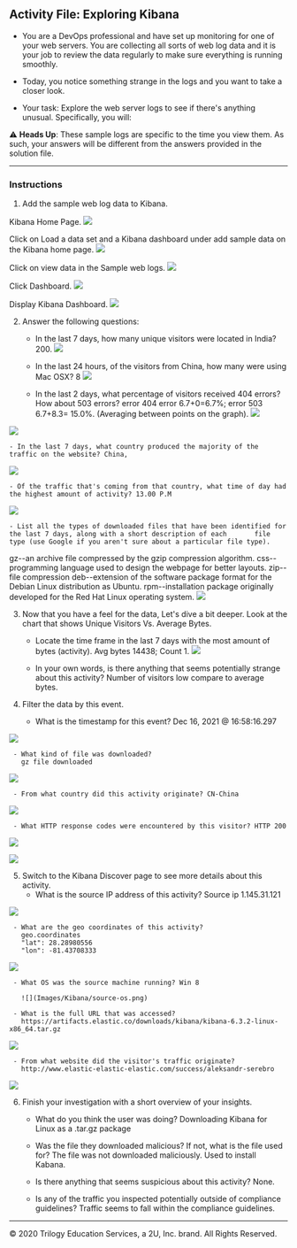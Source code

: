 ## Activity File: Exploring Kibana

* You are a DevOps professional and have set up monitoring for one of your web servers. You are collecting all sorts of web log data and it is your job to review the data regularly to make sure everything is running smoothly. 

* Today, you notice something strange in the logs and you want to take a closer look.

* Your task: Explore the web server logs to see if there's anything unusual. Specifically, you will:

:warning: **Heads Up**: These sample logs are specific to the time you view them. As such, your answers will be different from the answers provided in the solution file. 

---

### Instructions

1. Add the sample web log data to Kibana.

Kibana Home Page.
![](Images/Kibana/kibana-home-page.png)

Click on Load a data set and a Kibana dashboard under add sample data on the Kibana home page.
![](Images/Kibana/load-data-set.png)

Click on view data in the Sample web logs.
![](Images/Kibana/view-data.png)

Click Dashboard.
![](Images/Kibana/dashboard.png)

Display Kibana Dashboard.
![](Images/Kabana/kibana-dashboard.png)


2. Answer the following questions:

    - In the last 7 days, how many unique visitors were located in India? 200.
![](Images/Kibana/unique-visitors.png)

    - In the last 24 hours, of the visitors from China, how many were using Mac OSX? 8
![](Images/Kibana/mac-osx.png)

    - In the last 2 days, what percentage of visitors received 404 errors? How about 503 errors?
       error 404 error 6.7+0=6.7%; error 503 6.7+8.3= 15.0%. (Averaging between points on the graph).
![](Images/Kabana/404-503.png)

![](Images/Kibana/error-404-503.png)

    - In the last 7 days, what country produced the majority of the traffic on the website? China,
![](Images/Kibana/majority-traffic-website.png)

    - Of the traffic that's coming from that country, what time of day had the highest amount of activity? 13.00 P.M
![](Images/Kibana/time-highest-amount-activity.png)

    - List all the types of downloaded files that have been identified for the last 7 days, along with a short description of each       file type (use Google if you aren't sure about a particular file type).
gz--an archive file compressed by the gzip compression algorithm.
css--programming language used to design the webpage for better layouts.
zip--file compression 
deb--extension of the software package format for the Debian Linux distribution as Ubuntu.
rpm--installation package originally developed for the Red Hat Linux operating system.
![](Images/Kibana/types-downloaded-files.PNG)

3. Now that you have a feel for the data, Let's dive a bit deeper. Look at the chart that shows Unique Visitors Vs. Average Bytes.
     - Locate the time frame in the last 7 days with the most amount of bytes (activity).
       Avg bytes 14438; Count 1.
![](Images/Kibana/locate-time-frame.png)
       
     - In your own words, is there anything that seems potentially strange about this activity?
       Number of visitors low compare to average bytes.

4. Filter the data by this event.
     - What is the timestamp for this event?
       Dec 16, 2021 @ 16:58:16.297

![](Images/Kibana/time-stamp.png)

     - What kind of file was downloaded?
       gz file downloaded 

![](Images/Kibana/file-downloaded.png)

     - From what country did this activity originate? CN-China

![](Images/Kibana/originate-country.png)

     - What HTTP response codes were encountered by this visitor? HTTP 200

![](Images/Kabana/http-response-codes.png)  

![](Images/Kibana/response-codes.png) 

5. Switch to the Kibana Discover page to see more details about this activity.
     - What is the source IP address of this activity?
       Source ip 	1.145.31.121

![](Images/Kibana/source-ip.PNG) 
     
     - What are the geo coordinates of this activity?
       geo.coordinates	
       "lat": 28.28980556
       "lon": -81.43708333

![](Images/Kibana/geo-coordinates.png) 

     - What OS was the source machine running? Win 8

       ![](Images/Kibana/source-os.png) 

     - What is the full URL that was accessed?
       https://artifacts.elastic.co/downloads/kibana/kibana-6.3.2-linux-x86_64.tar.gz
![](Images/Kibana/url-assessed.PNG) 

     - From what website did the visitor's traffic originate?
       http://www.elastic-elastic-elastic.com/success/aleksandr-serebro
![](Images/Kibana/website-originate.png) 

6. Finish your investigation with a short overview of your insights. 

     - What do you think the user was doing?
       Downloading Kibana for Linux as a .tar.gz package
     
     - Was the file they downloaded malicious? If not, what is the file used for?
       The file was not downloaded maliciously. Used to install Kabana.

     - Is there anything that seems suspicious about this activity? None.

     - Is any of the traffic you inspected potentially outside of compliance guidelines?
       Traffic seems to fall within the compliance guidelines.

---
© 2020 Trilogy Education Services, a 2U, Inc. brand. All Rights Reserved.  